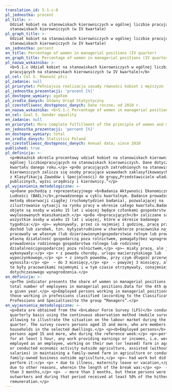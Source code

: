 ```yaml
---
translation_id: 5-1-c-0
pl_jednostka: procent
pl_title: >-
  Udział kobiet na stanowiskach kierowniczych w ogólnej liczbie pracujących na
  stanowiskach kierowniczych (w IV kwartale)
pl_graph_title: >-
  Udział kobiet na stanowiskach kierowniczych w ogólnej liczbie pracujących na
  stanowiskach kierowniczych (w IV kwartale)
en_jednostka: percent
en_title: Percentage of women in managerial positions (IV quarter)
en_graph_title: Percentage of women in managerial positions (IV quarter)
pl_nazwa_wskaznika: >-
  <b>5.1.c Udział kobiet na stanowiskach kierowniczych w ogólnej liczbie
  pracujących na stanowiskach kierowniczych (w IV kwartale)</b>
pl_cel: Cel 5. Równość płci
pl_zadanie: null
pl_priorytet: Pełniejsza realizacja zasady równości kobiet i mężczyzn
pl_jednostka_prezentacji: 'procent [%]'
pl_dostepne_wymiary: ogółem
pl_zrodlo_danych: Główny Urząd Statystyczny
pl_czestotliwosc_dostępnosc_danych: Dane roczne; od 2010 r.
en_nazwa_wskaznika: <b>5.1.c Percentage of women in managerial positions (IV quarter)</b>
en_cel: Goal 5. Gender equality
en_zadanie: null
en_priorytet: More complete fulfillment of the principle of women and men's  equality
en_jednostka_prezentacji: 'percent [%]'
en_dostepne_wymiary: total
en_zrodlo_danych: Statistics Poland
en_czestotliwosc_dostępnosc_danych: Annual data; since 2010
published: true
pl_definicja: >-
  <p>Wskaźnik określa procentowy udział kobiet na stanowiskach kierowniczych w
  ogólnej liczbiepracujących na stanowiskach kierowniczych. Dane dotyczą IV
  kwartału danego roku.</p> <p>Do pracujących zatrudnionych na stanowiskach
  kierowniczych zalicza się osoby pracujące wzawodach zaklasyfikowanych (zgodnie
  z Klasyfikacją Zawodów i Specjalności) do grupy„Przedstawiciele władz
  publicznych, wyżsi urzędnicy i kierownicy.”</p>
pl_wyjasnienia_metodologiczne: >-
  <p>Dane pochodzą z reprezentacyjnego <b>Badania Aktywności Ekonomicznej
  Ludności (BAEL)</b>,prowadzonego w cyklu kwartalnym. Badanie prowadzone jest
  metodą obserwacji ciągłej (ruchomytydzień badania), pozwalającej na
  zilustrowanie sytuacji na rynku pracy w okresie całego kwartału.Badaniem
  objęte są osoby w wieku 15 lat i więcej będące członkami gospodarstw domowych
  wwylosowanych mieszkaniach.</p> <p>Do <b>pracujących</b> zaliczane są
  wszystkie osoby w wieku 15 lat i więcej, które w okresie badanego
  tygodnia:</p> <p>– wykonywały, przez co najmniej 1 godzinę, pracę przynoszącą
  dochód lub zarobek, tzn. byłyzatrudnione w charakterze pracownika najemnego,
  pracowały we własnym (lub dzierżawionym)gospodarstwie rolnym lub prowadziły
  własną działalność gospodarczą poza rolnictwem, pomagały(bez wynagrodzenia) w
  prowadzeniu rodzinnego gospodarstwa rolnego lub rodzinnej
  działalnościgospodarczej poza rolnictwem,</p> <p>– miały pracę, ale jej nie
  wykonywały:</p> <p> • z powodu choroby, urlopu macierzyńskiego lub
  wypoczynkowego,</p> <p> • z innych powodów, przy czym długość przerwy w pracy
  wynosiła:</p> <p>  – do 3 miesięcy,</p> <p>  – powyżej 3 miesięcy, ale osoby
  te były pracownikami najemnymi i w tym czasie otrzymywały, conajmniej 50%
  dotychczasowego wynagrodzenia.</p>
en_definicja: >-
  <p>The indicator presents the share of women in managerial positions in the
  total number of employees in managerial positions.Data for the 4th quarter of
  a given year.</p> <p>Employed persons working in managerial positions include
  those working in professions classified (according to the Classification of
  Professions and Specialties)to the group “Managers”.</p>
en_wyjasnienia_metodologiczne: >-
  <p>Data are obtained from the <b>Labour Force Survey (LFS)</b> conducted on a
  quarterly basis using the continuous observation method (mobile survey week),
  allowing to illustrate the situation on the labour market during the entire
  quarter. The survey covers persons aged 15 and more, who are members of
  households in the selected dwellings.</p> <p><b>Employed persons</b> are all
  persons aged 15 and more, who during the reference week:</p> <p>–performed,
  for at least 1 hour, any work providing earnings or incomes, i.e. were
  employed as an employee, working on their own (or leased) farm in agriculture
  or conducted economic activity outside agriculture, assisted (without wages or
  salaries) in maintaining a family-owned farm in agriculture or conducting a
  family-owned business outside agriculture,</p> <p>– had work but did not
  perform it:</p> <p> • due to illness, maternity leave or vacation,</p> <p> •
  due to other reasons, wherein the length of the break was:</p> <p>  – not more
  than 3 months,</p> <p>  – more than 3 months, but these persons were
  outworkers and during that period received at least 50% of the hitherto
  remuneration.</p>
---
```

